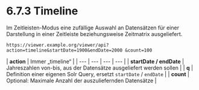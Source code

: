 # 6.7.3 Timeline

Im Zeitleisten-Modus eine zufällige Auswahl an Datensätzen für einer Darstellung in einer Zeitleiste beziehungsweise Zeitmatrix ausgeliefert.

```text
https://viewer.example.org/viewer/api?action=timeline&startDate=1900&endDate=2000 &count=100
```

| **action**  | Immer „timeline“  |
| --- | --- | --- | --- |
| **startDate / endDate**  | Jahreszahlen von-bis, aus der Datensätze ausgeliefert werden sollen  |
| **q**  | Definition einer eigenen Solr Query, ersetzt `startDate` / `endDate`  |
| **count**  | Optional: Maximale Anzahl der auszuliefernden Datensätze  |

